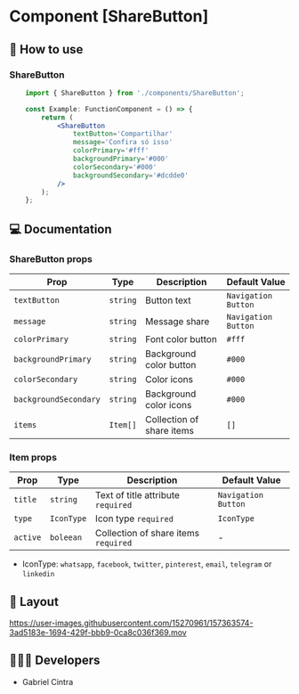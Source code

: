 # Component [ShareButton]


## 🚀 How to use

### ShareButton
```jsx
    import { ShareButton } from './components/ShareButton';

    const Example: FunctionComponent = () => {
        return (
            <ShareButton
                textButton='Compartilhar'
                message='Confira só isso'
                colorPrimary='#fff'
                backgroundPrimary='#000'
                colorSecondary='#000'
                backgroundSecondary='#dcdde0'
            />
        );
    };

```

## 💻 Documentation

### ShareButton props

| Prop | Type | Description                                                                                                                                         | Default Value |
| --------- | -------- | ------------------------------------------------------------------------------------------------------------------------------------------------------- | ----------------- |
| `textButton`  | `string` | Button text | `Navigation Button`|
| `message`  | `string` | Message share | `Navigation Button`|
| `colorPrimary`  | `string` | Font color button | `#fff`|
| `backgroundPrimary`  | `string` | Background color button | `#000`|
| `colorSecondary`  | `string` | Color icons | `#000`|
| `backgroundSecondary`  | `string` | Background color icons | `#000`|
| `items`  | `Item[]` | Collection of share items | `[]`|

### Item props
| Prop | Type | Description                                                                                                                                         | Default Value |
| --------- | -------- | ------------------------------------------------------------------------------------------------------------------------------------------------------- | ----------------- |
| `title`  | `string` | Text of title attribute `required` | `Navigation Button`|
| `type`  | `IconType` | Icon type `required` | `IconType`|
| `active`  | `boleean` | Collection of share items `required`| - |

- IconType: `whatsapp`, `facebook`, `twitter`, `pinterest`, `email`, `telegram` or `linkedin`
## 🔖 Layout

<p align="center">
    

https://user-images.githubusercontent.com/15270961/157363574-3ad5183e-1694-429f-bbb9-0ca8c036f369.mov
    

</p>

## 👨🏻‍💻 Developers
- Gabriel Cintra


